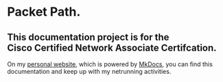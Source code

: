 # Packet Path.

## This documentation project is for the<br/> Cisco Certified Network Associate Certifcation.

On my [personal website](https://albertfougy.com), which is powered by [MkDocs](https://www.mkdocs.org/),
you can find this documentation and keep up with my netrunning activities.
